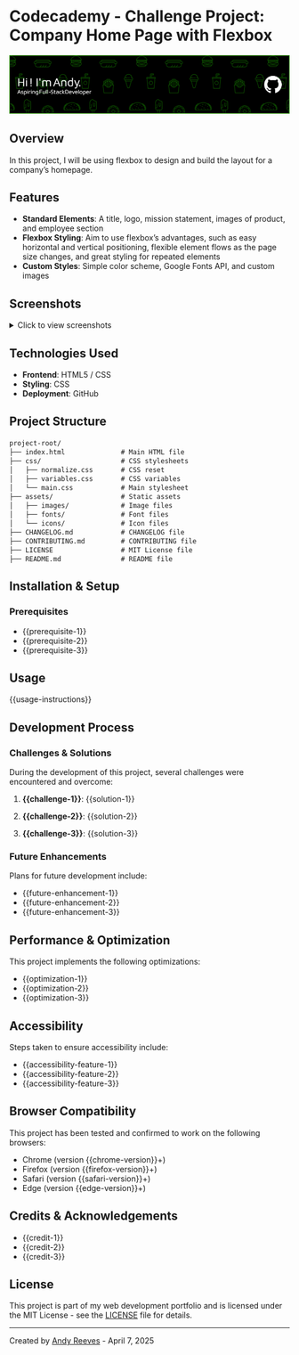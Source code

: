 # Codecademy - Challenge Project: Company Home Page with Flexbox

![Project Banner](./assets/images/github-header-image.png)

## Overview

In this project, I will be using flexbox to design and build the layout for a company’s homepage.

## Features

- **Standard Elements**: A title, logo, mission statement, images of product, and employee section
- **Flexbox Styling**: Aim to use flexbox’s advantages, such as easy horizontal and vertical positioning, flexible element flows as the page size changes, and great styling for repeated elements
- **Custom Styles**: Simple color scheme, Google Fonts API, and custom images

## Screenshots

<details>
<summary>Click to view screenshots</summary>

![Screenshot 1: {{screenshot-1-description}}](assets/images/screenshot-1.jpg)

![Screenshot 2: {{screenshot-2-description}}](assets/images/screenshot-2.jpg)

![Screenshot 3: {{screenshot-3-description}}](assets/images/screenshot-3.jpg)
</details>

## Technologies Used

- **Frontend**: HTML5 / CSS
- **Styling**: CSS
- **Deployment**: GitHub

## Project Structure

```
project-root/
├── index.html              # Main HTML file
├── css/                    # CSS stylesheets
│   ├── normalize.css       # CSS reset
│   ├── variables.css       # CSS variables
│   └── main.css            # Main stylesheet
├── assets/                 # Static assets
│   ├── images/             # Image files
│   ├── fonts/              # Font files
│   └── icons/              # Icon files
├── CHANGELOG.md            # CHANGELOG file
├── CONTRIBUTING.md         # CONTRIBUTING file
├── LICENSE                 # MIT License file
├── README.md               # README file
```

## Installation & Setup

### Prerequisites

- {{prerequisite-1}}
- {{prerequisite-2}}
- {{prerequisite-3}}

## Usage

{{usage-instructions}}

## Development Process

### Challenges & Solutions

During the development of this project, several challenges were encountered and overcome:

1. **{{challenge-1}}**: {{solution-1}}

2. **{{challenge-2}}**: {{solution-2}}

3. **{{challenge-3}}**: {{solution-3}}

### Future Enhancements

Plans for future development include:

- {{future-enhancement-1}}
- {{future-enhancement-2}}
- {{future-enhancement-3}}

## Performance & Optimization

This project implements the following optimizations:

- {{optimization-1}}
- {{optimization-2}}
- {{optimization-3}}

## Accessibility

Steps taken to ensure accessibility include:

- {{accessibility-feature-1}}
- {{accessibility-feature-2}}
- {{accessibility-feature-3}}

## Browser Compatibility

This project has been tested and confirmed to work on the following browsers:

- Chrome (version {{chrome-version}}+)
- Firefox (version {{firefox-version}}+)
- Safari (version {{safari-version}}+)
- Edge (version {{edge-version}}+)

## Credits & Acknowledgements

- {{credit-1}}
- {{credit-2}}
- {{credit-3}}

## License

This project is part of my web development portfolio and is licensed under the MIT License - see the [LICENSE](./LICENSE) file for details.

---

Created by [Andy Reeves](https://github.com/andy-comcast) - April 7, 2025
